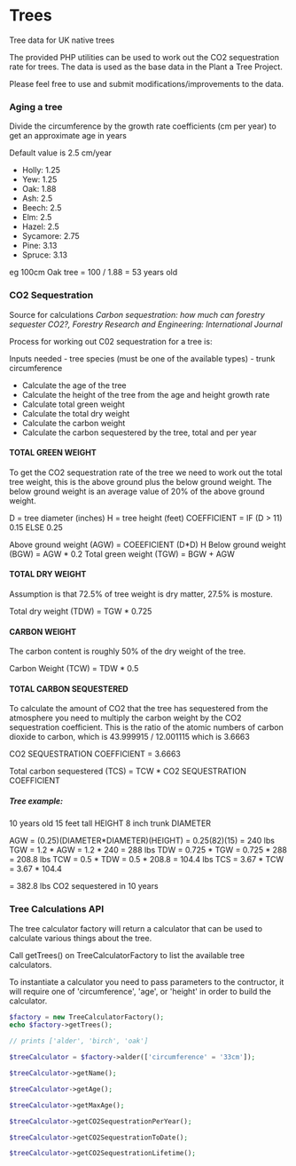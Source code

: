 # Trees
Tree data for UK native trees

The provided PHP utilities can be used to work out the CO2 sequestration rate for trees. The data is used as the base data in the Plant a Tree Project.

Please feel free to use and submit modifications/improvements to the data.

### Aging a tree
Divide the circumference by the growth rate coefficients (cm per year) to get an approximate age in years

Default value is 2.5 cm/year

- Holly: 1.25
- Yew: 1.25
- Oak: 1.88
- Ash: 2.5
- Beech: 2.5
- Elm: 2.5
- Hazel: 2.5
- Sycamore: 2.75
- Pine: 3.13
- Spruce: 3.13

eg 100cm Oak tree = 100 / 1.88 = 53 years old


### CO2 Sequestration

Source for calculations
*Carbon sequestration: how much can forestry sequester CO2?, Forestry Research and Engineering: International Journal*

Process for working out C02 sequestration for a tree is:

Inputs needed
    - tree species (must be one of the available types)
    - trunk circumference

- Calculate the age of the tree
- Calculate the height of the tree from the age and height growth rate
- Calculate total green weight
- Calculate the total dry weight
- Calculate the carbon weight
- Calculate the carbon sequestered by the tree, total and per year

#### TOTAL GREEN WEIGHT
To get the CO2 sequestration rate of the tree we need to work out the total tree weight, this is the above ground plus the below ground weight. The below ground weight is an average value of 20% of the above ground weight.

D = tree diameter (inches)
H = tree height (feet)
COEFFICIENT = IF (D > 11) 0.15 ELSE 0.25

Above ground weight (AGW) = COEEFICIENT (D*D) H
Below ground weight (BGW) = AGW * 0.2
Total green weight (TGW) = BGW + AGW

#### TOTAL DRY WEIGHT
Assumption is that 72.5% of tree weight is dry matter, 27.5% is mosture.

Total dry weight (TDW) = TGW * 0.725

#### CARBON WEIGHT
The carbon content is roughly 50% of the dry weight of the tree.

Carbon Weight (TCW) = TDW * 0.5

#### TOTAL CARBON SEQUESTERED
To calculate the amount of CO2 that the tree has sequestered from the atmosphere you need to multiply the carbon weight by the CO2 sequestration coefficient. This is the ratio of the atomic numbers of carbon dioxide to carbon, which is 43.999915 / 12.001115 which is 3.6663

CO2 SEQUESTRATION COEFFICIENT = 3.6663

Total carbon sequestered (TCS) = TCW * CO2 SEQUESTRATION COEFFICIENT

##### Tree example:
10 years old
15 feet tall HEIGHT
8 inch trunk DIAMETER

AGW = (0.25)(DIAMETER*DIAMETER)(HEIGHT) = 0.25(82)(15) = 240 lbs
TGW = 1.2 * AGW = 1.2 * 240 = 288 lbs
TDW = 0.725 * TGW = 0.725 * 288 = 208.8 lbs
TCW = 0.5 * TDW  = 0.5 * 208.8 = 104.4 lbs
TCS = 3.67 * TCW  = 3.67 * 104.4 

= 382.8 lbs CO2 sequestered in 10 years


### Tree Calculations API

The tree calculator factory will return a calculator that can be used to calculate various things about the tree.

Call getTrees() on TreeCalculatorFactory to list the available tree calculators.

To instantiate a calculator you need to pass parameters to the contructor, it will require one of 'circumference', 'age', or 'height' in order to build the calculator.

```PHP
$factory = new TreeCalculatorFactory();
echo $factory->getTrees();

// prints ['alder', 'birch', 'oak']

$treeCalculator = $factory->alder(['circumference' = '33cm']);

$treeCalculator->getName();

$treeCalculator->getAge();

$treeCalculator->getMaxAge();

$treeCalculator->getCO2SequestrationPerYear();

$treeCalculator->getCO2SequestrationToDate();

$treeCalculator->getCO2SequestrationLifetime();
```
